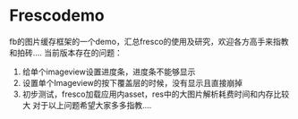 # Frescodemo
fb的图片缓存框架的一个demo，汇总fresco的使用及研究，欢迎各方高手来指教和拍砖....
当前版本存在的问题：
   1. 给单个imageview设置进度条，进度条不能够显示
   2. 设置单个Imageview的按下覆盖层的时候，没有显示且直接崩掉
   3. 初步测试，fresco加载应用内asset，res中的大图片解析耗费时间和内存比较大
 对于以上问题希望大家多多指教....
